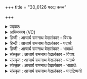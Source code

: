 +++
title = "30_0126 यदद्य कच्च"

+++
<details><summary>पदपाठः</summary>

य꣢त्। अ꣣द्य꣢। अ꣣। द्य꣢। कत्। च꣣। वृत्रहन्। वृत्र। हन्। उद꣡गाः꣢। उ꣣त्। अ꣡गाः꣢꣯। अ꣣भि꣢। सू꣣र्य। स꣡र्व꣢꣯म्। तत्। इ꣣न्द्र। ते। व꣡शे꣢꣯। १२६।
</details>

<details><summary>अधिमन्त्रम् (VC)</summary>

- इन्द्रः
- सुकक्षश्रुतकक्षौ
- गायत्री
- षड्जः
- ऐन्द्रं काण्डम्
</details>

<details><summary>हिन्दी : आचार्य रामनाथ वेदालंकार - विषयः</summary>

कौन परमात्मा के वश में होता है, यह कहते हैं।
</details>

<details><summary>हिन्दी : आचार्य रामनाथ वेदालंकार - पदार्थः</summary>

पदार्थान्वयभाषाः -  हे (वृत्रहन्) अविद्या, पाप दुराचार आदि, जो धर्म की गति को रोकनेवाले हैं, उनके विनाशक, (सूर्य) प्रकाशमय, प्रकाशदाता (इन्द्र) परमैश्वर्यवन् परमात्मन् ! (अद्य) आज, आप (यत् कत् च) जिस किसी भी मनुष्य को अथवा जिस किसी भी मेरे मन, बुद्धि, प्राण, इन्द्रियों आदि को (अभि) लक्ष्य करके (उदगाः) उदित होते हो, (सर्वं तत्) वे सभी मनुष्य अथवा वे सभी मन, बुद्धि आदि (ते) आपके (वशे) वश में हो जाते हैं ॥२॥
</details>

<details><summary>हिन्दी : आचार्य रामनाथ वेदालंकार - भावार्थः</summary>

भावार्थभाषाः -  जैसे भौतिक सूर्य जिन किन्हीं भी पदार्थों के प्रति उदित होता है, वे सभी पदार्थ उसके प्रकाश से परिप्लुत हो जाते हैं, वैसे ही परमात्मारूप सूर्य जिसके अन्तःकरण में उदय को प्राप्त होता है, वह उसके दिव्य प्रकाश से परिपूर्ण होकर उसके वश में हो जाता है ॥२॥
</details>

<details><summary>संस्कृत : आचार्य रामनाथ वेदालंकार - विषयः</summary>

कः परमात्मनो वशे जायत इत्याह।
</details>

<details><summary>संस्कृत : आचार्य रामनाथ वेदालंकार - पदार्थः</summary>

पदार्थान्वयभाषाः -  हे (वृत्रहन्२) अविद्यापापदुराचारादीनां धर्मावरकाणां तमसां हन्तः (सूर्य) ज्योतिर्मय ज्योतिष्प्रद (इन्द्र) परमैश्वर्यवन् परमात्मन् ! (अद्य) अस्मिन् दिने, त्वम् (यत् कत् च) यं कमपि मनुष्यम्, यत् किमपि मम मनोबुद्धिप्राणेन्द्रियादिकं वा (अभि) अभिलक्ष्य (उदगाः) उदेषि, (सर्वं तत्) सर्वोऽपि स जनः, सर्वमपि तन्मनोबुद्ध्यादिकं वा (ते) तव (वशे) आधीन्ये जायते इति शेषः३ ॥२॥
</details>

<details><summary>संस्कृत : आचार्य रामनाथ वेदालंकार - भावार्थः</summary>

भावार्थभाषाः -  यथा भौतिकः सूर्यो यत्किञ्चिदपि पदार्थजातं प्रत्युदेति तत्सर्वं तत्प्रकाशेन परिप्लुतं भवति, तथैव परमात्मसूर्यो यस्यान्तःकरणे समुदेति स तद्दिव्यप्रकाशेनाप्लुतः सन् तद्वशे सञ्जायते ॥२॥४
</details>

<details><summary>संस्कृत : आचार्य रामनाथ वेदालंकार - पादटिप्पनी</summary>

टिप्पणी:   १. ऋ० ८।९३।४, अथ० २०।११२।१, उभयत्र ऋषिः सुकक्षः। य० ३३।३५ देवता सूर्यः। २. वृत्रहन् पापानां हन्तः सूर्य—इति भ०। अपामावरकस्य मेघस्य हन्तः—इति सा०। ३. एतन्मन्त्रव्याख्याने भरतस्वामिना सायणेन च शौनकनाम्ना श्लोकोऽयमुद्धृतः—यदद्य कच्चेत्युदिते रवौ स्तुत्वा पुरंदरम्। गृह्णन्नपोहते शत्रुं वश्यं वा कुरुते जगत् ॥ इति ४. यजुर्भाष्ये दयानन्दर्षिरस्य मन्त्रस्य भावार्थमेवं प्राह—ये पुरुषाः सूर्यवदविद्यान्धकारं दुष्टतां च निवार्य सर्वं वशीभूतं कुर्वन्ति तेऽभ्युदयं प्राप्नुवन्ति इति।
</details>